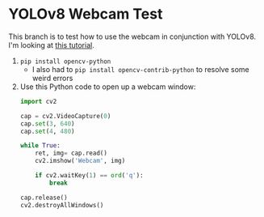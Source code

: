 # YOLOv8 Webcam Test
This branch is to test how to use the webcam in conjunction with YOLOv8. I'm
looking at [this tutorial](https://dipankarmedh1.medium.com/real-time-object-detection-with-yolo-and-webcam-enhancing-your-computer-vision-skills-861b97c78993).

1. `pip install opencv-python`
    - I also had to `pip install opencv-contrib-python` to resolve some weird errors
2. Use this Python code to open up a webcam window:
    ```Python
    import cv2

    cap = cv2.VideoCapture(0)
    cap.set(3, 640)
    cap.set(4, 480)

    while True:
        ret, img= cap.read()
        cv2.imshow('Webcam', img)

        if cv2.waitKey(1) == ord('q'):
            break

    cap.release()
    cv2.destroyAllWindows()
    ```
